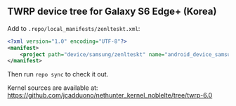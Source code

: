 ## TWRP device tree for Galaxy S6 Edge+ (Korea)

Add to `.repo/local_manifests/zenlteskt.xml`:

```xml
<?xml version="1.0" encoding="UTF-8"?>
<manifest>
	<project path="device/samsung/zenlteskt" name="android_device_samsung_zenlteskt" remote="TeamWin" revision="android-6.0" />
</manifest>
```

Then run `repo sync` to check it out.

Kernel sources are available at: https://github.com/jcadduono/nethunter_kernel_noblelte/tree/twrp-6.0

